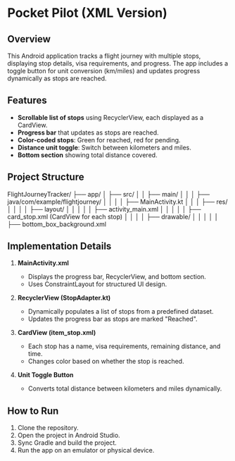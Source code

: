 # Pocket Pilot (XML Version)

## Overview
This Android application tracks a flight journey with multiple stops, displaying stop details, visa requirements, and progress. The app includes a toggle button for unit conversion (km/miles) and updates progress dynamically as stops are reached. 

## Features
- **Scrollable list of stops** using RecyclerView, each displayed as a CardView.
- **Progress bar** that updates as stops are reached.
- **Color-coded stops**: Green for reached, red for pending.
- **Distance unit toggle**: Switch between kilometers and miles.
- **Bottom section** showing total distance covered.

## Project Structure
FlightJourneyTracker/ 
├── app/
│ ├── src/ 
│ │ ├── main/ 
│ │ │ ├── java/com/example/flightjourney/ 
│ │ │ │ ├── MainActivity.kt 
│ │ │ ├── res/ 
│ │ │ │ ├── layout/ 
│ │ │ │ │ ├── activity_main.xml 
│ │ │ │ │ ├── card_stop.xml (CardView for each stop)
│ │ │ │ ├── drawable/ 
│ │ │ │ │ ├── bottom_box_background.xml 

## Implementation Details
1. **MainActivity.xml**
   - Displays the progress bar, RecyclerView, and bottom section.
   - Uses ConstraintLayout for structured UI design.

2. **RecyclerView (StopAdapter.kt)**
   - Dynamically populates a list of stops from a predefined dataset.
   - Updates the progress bar as stops are marked "Reached".

3. **CardView (item_stop.xml)**
   - Each stop has a name, visa requirements, remaining distance, and time.
   - Changes color based on whether the stop is reached.

4. **Unit Toggle Button**
   - Converts total distance between kilometers and miles dynamically.

## How to Run
1. Clone the repository.
2. Open the project in Android Studio.
3. Sync Gradle and build the project.
4. Run the app on an emulator or physical device.
